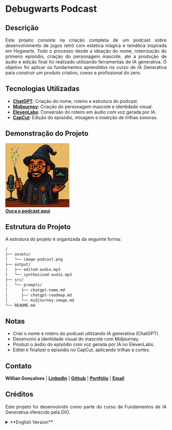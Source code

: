<h1><strong>Debugwarts Podcast</strong></h1>

<h2><strong>Descrição</strong></h2>
<p align="justify">
  Este projeto consiste na criação completa de um podcast sobre desenvolvimento de jogos retrô com estética mágica e temática inspirada em Hogwarts.
  Todo o processo desde a ideação do nome, roteirização do primeiro episódio, criação do personagem mascote, até a produção de áudio e edição final foi realizado utilizando ferramentas de IA generativa.
  O objetivo foi aplicar os fundamentos aprendidos no curso de IA Generativa para construir um produto criativo, coeso e profissional do zero.
</p>

<h2><strong>Tecnologias Utilizadas</strong></h2>
<ul>
  <li align="justify"><a href="https://chatgpt.com/"><strong>ChatGPT</strong></a>: Criação do nome, roteiro e estrutura do podcast.</li>
  <li align="justify"><a href="https://www.midjourney.com/"><strong>Midjourney</strong></a>: Criação do personagem mascote e identidade visual.</li>
  <li align="justify"><a href="https://elevenlabs.io/"><strong>ElevenLabs</strong></a>: Conversão do roteiro em áudio com voz gerada por IA.</li>
  <li align="justify"><a href="https://www.capcut.com/"><strong>CapCut</strong></a>: Edição do episódio, mixagem e inserção de trilhas sonoras.</li>
</ul>

<h2><strong>Demonstração do Projeto</strong></h2>
<img src="./assets/image-podcast.png" alt="Debugwarts Podcast" width="200px"/>
<br/>
<a href="https://github.com/williandpg/debugwarts-podcast"><strong>Ouça o podcast aqui</strong></a>

<h2><strong>Estrutura do Projeto</strong></h2>
<p align="justify">A estrutura do projeto é organizada da seguinte forma:</p>

```plaintext
/
├── assets/
│   └── image-podcast.png
├── output/
│   ├── edited-audio.mp3
│   └── synthesized-audio.mp3
├── src/
│   └── prompts/
│      ├── chatgpt-name.md
│      ├── chatgpt-roadmap.md
│      └── midjourney-image.md
└── README.md
```

<h2><strong>Notas</strong></h2>
<ul>
  <li align="justify">Criei o nome e roteiro do podcast utilizando IA generativa (ChatGPT).</li>
  <li align="justify">Desenvolvi a identidade visual do mascote com Midjourney.</li>
  <li align="justify">Produzi o áudio do episódio com voz gerada por IA no ElevenLabs.</li>
  <li align="justify">Editei e finalizei o episódio no CapCut, aplicando trilhas e cortes.</li>
</ul>

<h2><strong>Contato</strong></h2>
<p><strong>Willian Gonçalves</strong> | 
    <a href="https://www.linkedin.com/in/williandpg/" target="_blank"><strong>LinkedIn</strong></a> | 
    <a href="https://github.com/williandpg" target="_blank"><strong>Github</strong></a> | 
    <a href="https://williandpg.github.io/" target="_blank"><strong>Portfólio</strong></a> | 
    <a href="mailto:goncalves.wdp@outlook.com" target="_blank"><strong>Email</strong></a>
</p>

<h2><strong>Créditos</strong></h2>
<p align="justify">Este projeto foi desenvolvido como parte do curso de Fundamentos de IA Generativa oferecido pela DIO.</p>

<details>
  <summary>**English Version**</summary>

  <h1><strong>Debugwarts Podcast</strong></h1>

  <h2><strong>Descrição</strong></h2>
  <p align="justify">
    This project consists of the complete creation of a podcast about retro game development with a magical aesthetic inspired by Hogwarts.
    The entire process from naming, writing the first episode, creating the mascot, to producing the audio and editing was done using Generative AI tools.
    The goal was to apply the knowledge learned in the Generative AI course to build a cohesive and creative product from scratch.
  </p>

  <h2><strong>Technologies Used</strong></h2>
  <ul>
    <li align="justify"><a href="https://chatgpt.com/"><strong>ChatGPT</strong></a>: Podcast name and script generation.</li>
    <li align="justify"><a href="https://www.midjourney.com/"><strong>Midjourney</strong></a>: Visual mascot creation.</li>
    <li align="justify"><a href="https://elevenlabs.io/"><strong>ElevenLabs</strong></a>: AI voice generation.</li>
    <li align="justify"><a href="https://www.capcut.com/"><strong>CapCut</strong></a>: Episode editing and sound mixing.</li>
  </ul>

  <h2><strong>Project Demonstration</strong></h2>
  <img src="./assets/image-podcast.png" alt="Debugwarts Podcast" width="200px"/>
  <br/>
  <a href="https://github.com/williandpg/debugwarts-podcast"><strong>Listen to the podcast here</strong></a>

  <h2><strong>Project Structure</strong></h2>
  <p align="justify">The project structure is organized as follows:</p>

  ```plaintext
  /
  ├── assets/
  │   └── image-podcast.png
  ├── output/
  │   ├── edited-audio.mp3
  │   └── synthesized-audio.mp3
  ├── src/
  │   └── prompts/
  │      ├── chatgpt-name.md
  │      ├── chatgpt-roadmap.md
  │      └── midjourney-image.md
  └── README.md
  ```

  <h2><strong>Notes</strong></h2>
  <ul>
    <li align="justify">Created the podcast name and script using generative AI (ChatGPT).</li>
    <li align="justify">Developed the mascot’s visual identity with Midjourney.</li>
    <li align="justify">Produced the episode’s audio using AI-generated voice in ElevenLabs.</li>
    <li align="justify">Edited and finalized the episode in CapCut, adding music and cuts.</li>
  </ul>

  <h2><strong>Contact</strong></h2>
  <p><strong>Willian Gonçalves</strong> | 
    <a href="https://www.linkedin.com/in/williandpg/" target="_blank"><strong>LinkedIn</strong></a> | 
    <a href="https://github.com/williandpg" target="_blank"><strong>GitHub</strong></a> | 
    <a href="https://williandpg.github.io/" target="_blank"><strong>Portfolio</strong></a> | 
    <a href="mailto:goncalves.wdp@outlook.com" target="_blank"><strong>Email</strong></a>
  </p>

  <h2><strong>Credits</strong></h2>
  <p align="justify">This project was developed as part of the Generative AI Fundamentals course by DIO.</p>
</details>
